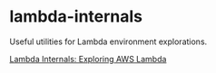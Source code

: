 # lambda-internals
Useful utilities for Lambda environment explorations.

[Lambda Internals: Exploring AWS Lambda](https://medium.com/epsagon/lambda-internals-exploring-aws-lambda-462f05f74076)
